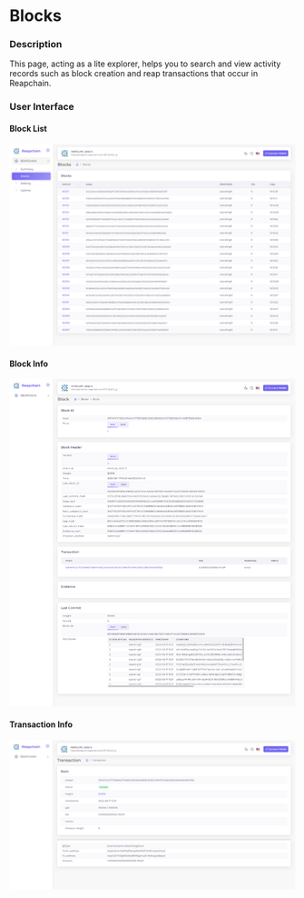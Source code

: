 # Blocks

### Description

This page, acting as a lite explorer, helps you to search and view activity records such as block creation and reap transactions that occur in Reapchain.

### User Interface

#### Block List

![](<../../../.gitbook/assets/image (42).png>)

#### Block Info

![](<../../../.gitbook/assets/image (11).png>)

#### Transaction Info

![](<../../../.gitbook/assets/image (62).png>)

